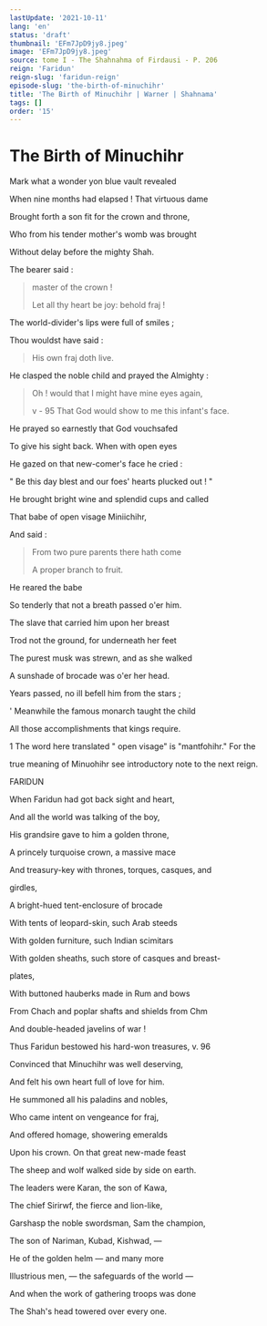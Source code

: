 ```yaml
---
lastUpdate: '2021-10-11'
lang: 'en'
status: 'draft'
thumbnail: 'EFm7JpD9jy8.jpeg'
image: 'EFm7JpD9jy8.jpeg'
source: tome I - The Shahnahma of Firdausi - P. 206
reign: 'Faridun'
reign-slug: 'faridun-reign'
episode-slug: 'the-birth-of-minuchihr'
title: 'The Birth of Minuchihr | Warner | Shahnama'
tags: []
order: '15'
---
```


<!-- LTeX: language=en -->

# The Birth of Minuchihr

Mark what a wonder yon blue vault revealed

When nine months had elapsed ! That virtuous dame

Brought forth a son fit for the crown and throne,

Who from his tender mother's womb was brought

Without delay before the mighty Shah.

The bearer said :

> master of the crown !
>
> Let all thy heart be joy: behold fraj !

The world-divider's lips were full of smiles ;

Thou wouldst have said :

> His own fraj doth live.

He clasped the noble child and prayed the Almighty :

> Oh ! would that I might have mine eyes again,
>
> v - 95 That God would show to me this infant's face.

He prayed so earnestly that God vouchsafed

To give his sight back. When with open eyes

He gazed on that new-comer's face he cried :

" Be this day blest and our foes' hearts plucked out ! "

He brought bright wine and splendid cups and called

That babe of open visage Miniichihr,

And said :

> From two pure parents there hath come
>
> A proper branch to fruit.

He reared the babe

So tenderly that not a breath passed o'er him.

The slave that carried him upon her breast

Trod not the ground, for underneath her feet

The purest musk was strewn, and as she walked

A sunshade of brocade was o'er her head.

Years passed, no ill befell him from the stars ;

' Meanwhile the famous monarch taught the child

All those accomplishments that kings require.

1 The word here translated " open visage" is "mantfohihr." For the

true meaning of Minuohihr see introductory note to the next reign.

FARlDUN

When Faridun had got back sight and heart,

And all the world was talking of the boy,

His grandsire gave to him a golden throne,

A princely turquoise crown, a massive mace

And treasury-key with thrones, torques, casques, and

girdles,

A bright-hued tent-enclosure of brocade

With tents of leopard-skin, such Arab steeds

With golden furniture, such Indian scimitars

With golden sheaths, such store of casques and breast-

plates,

With buttoned hauberks made in Rum and bows

From Chach and poplar shafts and shields from Chm

And double-headed javelins of war !

Thus Faridun bestowed his hard-won treasures, v. 96

Convinced that Minuchihr was well deserving,

And felt his own heart full of love for him.

He summoned all his paladins and nobles,

Who came intent on vengeance for fraj,

And offered homage, showering emeralds

Upon his crown. On that great new-made feast

The sheep and wolf walked side by side on earth.

The leaders were Karan, the son of Kawa,

The chief Sirirwf, the fierce and lion-like,

Garshasp the noble swordsman, Sam the champion,

The son of Nariman, Kubad, Kishwad, —

He of the golden helm — and many more

Illustrious men, — the safeguards of the world —

And when the work of gathering troops was done

The Shah's head towered over every one.
